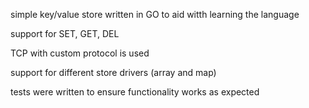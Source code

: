 simple key/value store written in GO to aid witth learning the language

support for SET, GET, DEL

TCP with custom protocol is used

support for different store drivers (array and map)

tests were written to ensure functionality works as expected
